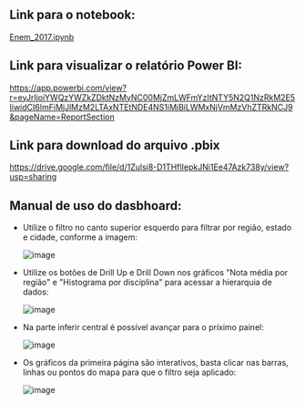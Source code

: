 ## Link para o notebook:
[Enem_2017.ipynb](/Enem_2017.ipynb)


## Link para visualizar o relatório Power BI:
https://app.powerbi.com/view?r=eyJrIjoiYWQzYWZkZDktNzMyNC00MjZmLWFmYzItNTY5N2Q1NzRkM2E5IiwidCI6ImFiMjJlMzM2LTAxNTEtNDE4NS1iMjBiLWMxNjVmMzVhZTRkNCJ9&pageName=ReportSection

## Link para download do arquivo .pbix
https://drive.google.com/file/d/1Zulsi8-D1THflIepkJNi1Ee47Azk738y/view?usp=sharing

## Manual de uso do dasbhoard:
- Utilize o filtro no canto superior esquerdo para filtrar por região, estado e cidade, conforme a imagem:

  ![image](https://user-images.githubusercontent.com/89301804/136843421-4efcaf0b-2883-482a-abf9-c34ef8708757.png)
- Utilize os botões de Drill Up e Drill Down nos gráficos "Nota média por região" e "Histograma por disciplina" para acessar a hierarquia de dados:

  ![image](https://user-images.githubusercontent.com/89301804/136844006-122abe7f-515d-4b73-9f1c-ac84191974d6.png)
- Na parte inferir central é possível avançar para o príximo painel:

  ![image](https://user-images.githubusercontent.com/89301804/136844166-fdc0125a-c89a-4716-bd7c-f51445aadfd3.png)
- Os gráficos da primeira página são interativos, basta clicar nas barras, linhas ou pontos do mapa para que o filtro seja aplicado:

  ![image](https://user-images.githubusercontent.com/89301804/136844384-44e450b4-6de0-4a11-afe1-26270079d38a.png)
